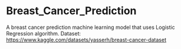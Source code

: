 # Breast_Cancer_Prediction
A breast cancer prediction machine learning model that uses Logistic Regression algorithm.  Dataset: https://www.kaggle.com/datasets/yasserh/breast-cancer-dataset
